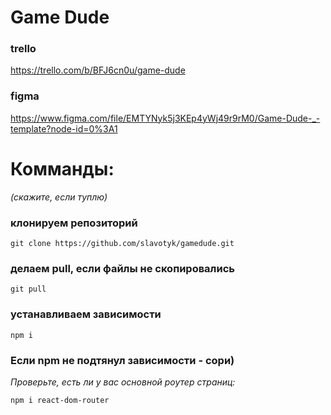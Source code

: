 # Game Dude

### trello
https://trello.com/b/BFJ6cn0u/game-dude

### figma
https://www.figma.com/file/EMTYNyk5j3KEp4yWj49r9rM0/Game-Dude-_-template?node-id=0%3A1

# Комманды:
*(скажите, если туплю)*

### клонируем репозиторий
```
git clone https://github.com/slavotyk/gamedude.git
```

### делаем pull, если файлы не скопировались
```
git pull
```

### устанавливаем зависимости
```
npm i
```


### Если npm не подтянул зависимости - сори)

*Проверьте, есть ли у вас основной роутер страниц:*

```
npm i react-dom-router 
```
